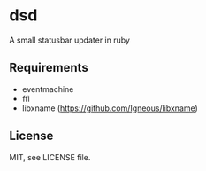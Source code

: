 dsd
===

A small statusbar updater in ruby

## Requirements
 * eventmachine
 * ffi
 * libxname (https://github.com/Igneous/libxname)

## License
MIT, see LICENSE file.
